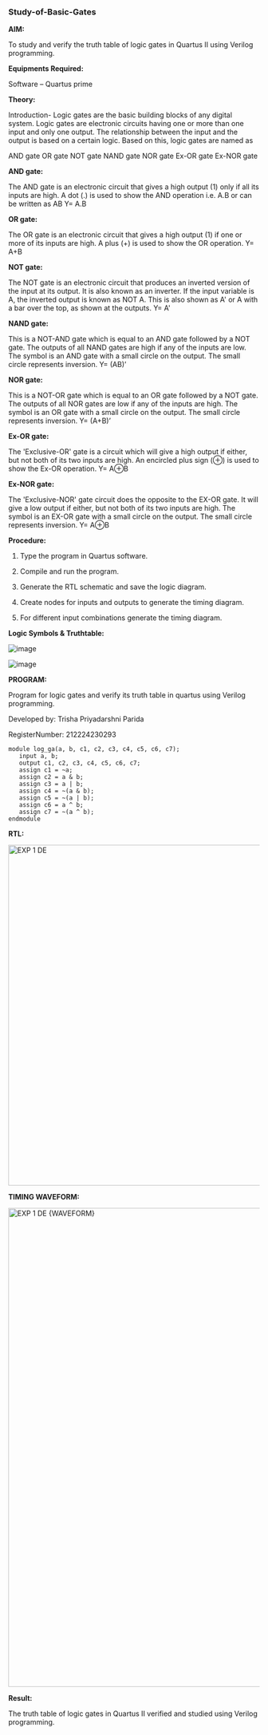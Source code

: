 ### Study-of-Basic-Gates ###

**AIM:** 

To study and verify the truth table of logic gates in Quartus II using Verilog programming.

**Equipments Required:**

Software – Quartus prime 

**Theory:**

Introduction-
Logic gates are the basic building blocks of any digital system. Logic gates are electronic circuits having one or more than one input and only one output. The relationship between the input and the output is based on a certain logic. Based on this, logic gates are named as

AND gate OR gate NOT gate NAND gate NOR gate Ex-OR gate Ex-NOR gate

**AND gate:**

The AND gate is an electronic circuit that gives a high output (1) only if all its inputs are high. A dot (.) is used to show the AND operation i.e. A.B or can be written as AB
Y= A.B

**OR gate:** 

The OR gate is an electronic circuit that gives a high output (1) if one or more of its inputs are high. A plus (+) is used to show the OR operation.
Y= A+B

**NOT gate:**

The NOT gate is an electronic circuit that produces an inverted version of the input at its output. It is also known as an inverter. If the input variable is A, the inverted output is known as NOT A. This is also shown as A' or A with a bar over the top, as shown at the outputs.
Y= A'

**NAND gate:**

This is a NOT-AND gate which is equal to an AND gate followed by a NOT gate. The outputs of all NAND gates are high if any of the inputs are low. The symbol is an AND gate with a small circle on the output. The small circle represents inversion.
Y= (AB)’

**NOR gate:**

This is a NOT-OR gate which is equal to an OR gate followed by a NOT gate. The outputs of all NOR gates are low if any of the inputs are high. The symbol is an OR gate with a small circle on the output. The small circle represents inversion.
Y= (A+B)’

**Ex-OR gate:**

The 'Exclusive-OR' gate is a circuit which will give a high output if either, but not both of its two inputs are high. An encircled plus sign (⊕) is used to show the Ex-OR operation.
Y= A⊕B

**Ex-NOR gate:**

The 'Exclusive-NOR' gate circuit does the opposite to the EX-OR gate. It will give a low output if either, but not both of its two inputs are high. The symbol is an EX-OR gate with a small circle on the output. The small circle represents inversion.
Y= A⊕B

**Procedure:** 

1.	Type the program in Quartus software.

2.	Compile and run the program.

3.	Generate the RTL schematic and save the logic diagram.

4.	Create nodes for inputs and outputs to generate the timing diagram.

5.	For different input combinations generate the timing diagram.

**Logic Symbols & Truthtable:**

![image](https://github.com/user-attachments/assets/aa6af191-1b7f-4f97-b7df-8d3362fe3adc)

![image](https://github.com/user-attachments/assets/572b42af-3729-4c38-bbce-c59b075515b5)

**PROGRAM:**

Program for logic gates and verify its truth table in quartus using Verilog programming.

 Developed by: Trisha Priyadarshni Parida
 
 RegisterNumber: 212224230293

 ```
module log_ga(a, b, c1, c2, c3, c4, c5, c6, c7);
    input a, b;
    output c1, c2, c3, c4, c5, c6, c7;
    assign c1 = ~a;
    assign c2 = a & b;
    assign c3 = a | b;
    assign c4 = ~(a & b);
    assign c5 = ~(a | b);
    assign c6 = a ^ b;
    assign c7 = ~(a ^ b);
endmodule
```
 
**RTL:**

<img width="683" alt="EXP 1 DE" src="https://github.com/user-attachments/assets/ed4ed740-80a2-49f4-864e-591c4f2f08ea" />


**TIMING WAVEFORM:**

<img width="960" alt="EXP 1 DE {WAVEFORM}" src="https://github.com/user-attachments/assets/e2d26a5c-8980-4f14-aeb4-0f17767f7411" />


**Result:**

The truth table of logic gates in Quartus II verified and studied using Verilog programming.

